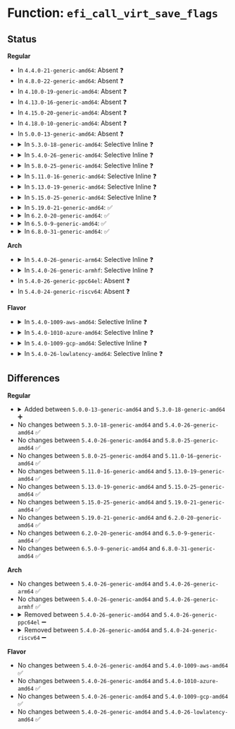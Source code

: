 # Function: <code>efi_call_virt_save_flags</code>

## Status
<b>Regular</b>
<ul>
<li>
In <code>4.4.0-21-generic-amd64</code>: Absent ❓
</li>
<li>
In <code>4.8.0-22-generic-amd64</code>: Absent ❓
</li>
<li>
In <code>4.10.0-19-generic-amd64</code>: Absent ❓
</li>
<li>
In <code>4.13.0-16-generic-amd64</code>: Absent ❓
</li>
<li>
In <code>4.15.0-20-generic-amd64</code>: Absent ❓
</li>
<li>
In <code>4.18.0-10-generic-amd64</code>: Absent ❓
</li>
<li>
In <code>5.0.0-13-generic-amd64</code>: Absent ❓
</li>
<li>
<details>
<summary>In <code>5.3.0-18-generic-amd64</code>: Selective Inline ❓</summary>

```c
long unsigned int efi_call_virt_save_flags()
```

```json
{
  "name": "efi_call_virt_save_flags",
  "collision_type": "Unique Global",
  "inline_type": "Selective",
  "funcs": [
    {
      "addr": 18446744071588000618,
      "name": "efi_call_virt_save_flags",
      "external": true,
      "loc": "drivers/firmware/efi/runtime-wrappers.c:96",
      "file": "drivers/firmware/efi/runtime-wrappers.c",
      "inline": "not declared, inlined",
      "caller_inline": [
        "drivers/firmware/efi/runtime-wrappers.c:virt_efi_reset_system",
        "drivers/firmware/efi/runtime-wrappers.c:efi_call_rts",
        "drivers/firmware/efi/runtime-wrappers.c:efi_call_rts",
        "drivers/firmware/efi/runtime-wrappers.c:efi_call_rts",
        "drivers/firmware/efi/runtime-wrappers.c:efi_call_rts",
        "drivers/firmware/efi/runtime-wrappers.c:efi_call_rts",
        "drivers/firmware/efi/runtime-wrappers.c:efi_call_rts",
        "drivers/firmware/efi/runtime-wrappers.c:efi_call_rts",
        "drivers/firmware/efi/runtime-wrappers.c:efi_call_rts",
        "drivers/firmware/efi/runtime-wrappers.c:efi_call_rts",
        "drivers/firmware/efi/runtime-wrappers.c:efi_call_rts",
        "drivers/firmware/efi/runtime-wrappers.c:efi_call_rts",
        "drivers/firmware/efi/runtime-wrappers.c:efi_call_virt_check_flags"
      ],
      "caller_func": []
    }
  ],
  "symbols": [
    {
      "addr": 18446744071587997760,
      "name": "efi_call_virt_save_flags",
      "section": ".text",
      "bind": "STB_GLOBAL",
      "size": 18
    }
  ]
}
```
</details>
</li>
<li>
<details>
<summary>In <code>5.4.0-26-generic-amd64</code>: Selective Inline ❓</summary>

```c
long unsigned int efi_call_virt_save_flags()
```

```json
{
  "name": "efi_call_virt_save_flags",
  "collision_type": "Unique Global",
  "inline_type": "Selective",
  "funcs": [
    {
      "addr": 18446744071588208138,
      "name": "efi_call_virt_save_flags",
      "external": true,
      "loc": "drivers/firmware/efi/runtime-wrappers.c:96",
      "file": "drivers/firmware/efi/runtime-wrappers.c",
      "inline": "not declared, inlined",
      "caller_inline": [
        "drivers/firmware/efi/runtime-wrappers.c:virt_efi_reset_system",
        "drivers/firmware/efi/runtime-wrappers.c:efi_call_rts",
        "drivers/firmware/efi/runtime-wrappers.c:efi_call_rts",
        "drivers/firmware/efi/runtime-wrappers.c:efi_call_rts",
        "drivers/firmware/efi/runtime-wrappers.c:efi_call_rts",
        "drivers/firmware/efi/runtime-wrappers.c:efi_call_rts",
        "drivers/firmware/efi/runtime-wrappers.c:efi_call_rts",
        "drivers/firmware/efi/runtime-wrappers.c:efi_call_rts",
        "drivers/firmware/efi/runtime-wrappers.c:efi_call_rts",
        "drivers/firmware/efi/runtime-wrappers.c:efi_call_rts",
        "drivers/firmware/efi/runtime-wrappers.c:efi_call_rts",
        "drivers/firmware/efi/runtime-wrappers.c:efi_call_rts",
        "drivers/firmware/efi/runtime-wrappers.c:efi_call_virt_check_flags"
      ],
      "caller_func": [
        "arch/x86/platform/uv/bios_uv.c:__uv_bios_call"
      ]
    }
  ],
  "symbols": [
    {
      "addr": 18446744071588205280,
      "name": "efi_call_virt_save_flags",
      "section": ".text",
      "bind": "STB_GLOBAL",
      "size": 18
    }
  ]
}
```
</details>
</li>
<li>
<details>
<summary>In <code>5.8.0-25-generic-amd64</code>: Selective Inline ❓</summary>

```c
long unsigned int efi_call_virt_save_flags()
```

```json
{
  "name": "efi_call_virt_save_flags",
  "collision_type": "Unique Global",
  "inline_type": "Selective",
  "funcs": [
    {
      "addr": 18446744071589075098,
      "name": "efi_call_virt_save_flags",
      "external": true,
      "loc": "drivers/firmware/efi/runtime-wrappers.c:96",
      "file": "drivers/firmware/efi/runtime-wrappers.c",
      "inline": "not declared, inlined",
      "caller_inline": [
        "drivers/firmware/efi/runtime-wrappers.c:virt_efi_reset_system",
        "drivers/firmware/efi/runtime-wrappers.c:efi_call_rts",
        "drivers/firmware/efi/runtime-wrappers.c:efi_call_rts",
        "drivers/firmware/efi/runtime-wrappers.c:efi_call_rts",
        "drivers/firmware/efi/runtime-wrappers.c:efi_call_rts",
        "drivers/firmware/efi/runtime-wrappers.c:efi_call_rts",
        "drivers/firmware/efi/runtime-wrappers.c:efi_call_rts",
        "drivers/firmware/efi/runtime-wrappers.c:efi_call_rts",
        "drivers/firmware/efi/runtime-wrappers.c:efi_call_rts",
        "drivers/firmware/efi/runtime-wrappers.c:efi_call_rts",
        "drivers/firmware/efi/runtime-wrappers.c:efi_call_rts",
        "drivers/firmware/efi/runtime-wrappers.c:efi_call_rts",
        "drivers/firmware/efi/runtime-wrappers.c:efi_call_virt_check_flags"
      ],
      "caller_func": []
    }
  ],
  "symbols": [
    {
      "addr": 18446744071589072240,
      "name": "efi_call_virt_save_flags",
      "section": ".text",
      "bind": "STB_GLOBAL",
      "size": 18
    }
  ]
}
```
</details>
</li>
<li>
<details>
<summary>In <code>5.11.0-16-generic-amd64</code>: Selective Inline ❓</summary>

```c
long unsigned int efi_call_virt_save_flags()
```

```json
{
  "name": "efi_call_virt_save_flags",
  "collision_type": "Unique Global",
  "inline_type": "Selective",
  "funcs": [
    {
      "addr": 18446744071589078488,
      "name": "efi_call_virt_save_flags",
      "external": true,
      "loc": "drivers/firmware/efi/runtime-wrappers.c:96",
      "file": "drivers/firmware/efi/runtime-wrappers.c",
      "inline": "not declared, inlined",
      "caller_inline": [
        "drivers/firmware/efi/runtime-wrappers.c:virt_efi_reset_system",
        "drivers/firmware/efi/runtime-wrappers.c:efi_call_rts",
        "drivers/firmware/efi/runtime-wrappers.c:efi_call_rts",
        "drivers/firmware/efi/runtime-wrappers.c:efi_call_rts",
        "drivers/firmware/efi/runtime-wrappers.c:efi_call_rts",
        "drivers/firmware/efi/runtime-wrappers.c:efi_call_rts",
        "drivers/firmware/efi/runtime-wrappers.c:efi_call_rts",
        "drivers/firmware/efi/runtime-wrappers.c:efi_call_rts",
        "drivers/firmware/efi/runtime-wrappers.c:efi_call_rts",
        "drivers/firmware/efi/runtime-wrappers.c:efi_call_rts",
        "drivers/firmware/efi/runtime-wrappers.c:efi_call_rts",
        "drivers/firmware/efi/runtime-wrappers.c:efi_call_rts",
        "drivers/firmware/efi/runtime-wrappers.c:efi_call_virt_check_flags"
      ],
      "caller_func": [
        "arch/x86/platform/uv/bios_uv.c:__uv_bios_call"
      ]
    }
  ],
  "symbols": [
    {
      "addr": 18446744071589075968,
      "name": "efi_call_virt_save_flags",
      "section": ".text",
      "bind": "STB_GLOBAL",
      "size": 18
    }
  ]
}
```
</details>
</li>
<li>
<details>
<summary>In <code>5.13.0-19-generic-amd64</code>: Selective Inline ❓</summary>

```c
long unsigned int efi_call_virt_save_flags()
```

```json
{
  "name": "efi_call_virt_save_flags",
  "collision_type": "Unique Global",
  "inline_type": "Selective",
  "funcs": [
    {
      "addr": 18446744071588964977,
      "name": "efi_call_virt_save_flags",
      "external": true,
      "loc": "drivers/firmware/efi/runtime-wrappers.c:96",
      "file": "drivers/firmware/efi/runtime-wrappers.c",
      "inline": "not declared, inlined",
      "caller_inline": [
        "drivers/firmware/efi/runtime-wrappers.c:virt_efi_reset_system",
        "drivers/firmware/efi/runtime-wrappers.c:efi_call_rts",
        "drivers/firmware/efi/runtime-wrappers.c:efi_call_rts",
        "drivers/firmware/efi/runtime-wrappers.c:efi_call_rts",
        "drivers/firmware/efi/runtime-wrappers.c:efi_call_rts",
        "drivers/firmware/efi/runtime-wrappers.c:efi_call_rts",
        "drivers/firmware/efi/runtime-wrappers.c:efi_call_rts",
        "drivers/firmware/efi/runtime-wrappers.c:efi_call_rts",
        "drivers/firmware/efi/runtime-wrappers.c:efi_call_rts",
        "drivers/firmware/efi/runtime-wrappers.c:efi_call_rts",
        "drivers/firmware/efi/runtime-wrappers.c:efi_call_rts",
        "drivers/firmware/efi/runtime-wrappers.c:efi_call_rts",
        "drivers/firmware/efi/runtime-wrappers.c:efi_call_virt_check_flags"
      ],
      "caller_func": [
        "arch/x86/platform/uv/bios_uv.c:__uv_bios_call"
      ]
    }
  ],
  "symbols": [
    {
      "addr": 18446744071588962720,
      "name": "efi_call_virt_save_flags",
      "section": ".text",
      "bind": "STB_GLOBAL",
      "size": 18
    }
  ]
}
```
</details>
</li>
<li>
<details>
<summary>In <code>5.15.0-25-generic-amd64</code>: Selective Inline ❓</summary>

```c
long unsigned int efi_call_virt_save_flags()
```

```json
{
  "name": "efi_call_virt_save_flags",
  "collision_type": "Unique Global",
  "inline_type": "Selective",
  "funcs": [
    {
      "addr": 18446744071589674513,
      "name": "efi_call_virt_save_flags",
      "external": true,
      "loc": "drivers/firmware/efi/runtime-wrappers.c:96",
      "file": "drivers/firmware/efi/runtime-wrappers.c",
      "inline": "not declared, inlined",
      "caller_inline": [
        "drivers/firmware/efi/runtime-wrappers.c:virt_efi_reset_system",
        "drivers/firmware/efi/runtime-wrappers.c:efi_call_rts",
        "drivers/firmware/efi/runtime-wrappers.c:efi_call_rts",
        "drivers/firmware/efi/runtime-wrappers.c:efi_call_rts",
        "drivers/firmware/efi/runtime-wrappers.c:efi_call_rts",
        "drivers/firmware/efi/runtime-wrappers.c:efi_call_rts",
        "drivers/firmware/efi/runtime-wrappers.c:efi_call_rts",
        "drivers/firmware/efi/runtime-wrappers.c:efi_call_rts",
        "drivers/firmware/efi/runtime-wrappers.c:efi_call_rts",
        "drivers/firmware/efi/runtime-wrappers.c:efi_call_rts",
        "drivers/firmware/efi/runtime-wrappers.c:efi_call_rts",
        "drivers/firmware/efi/runtime-wrappers.c:efi_call_rts",
        "drivers/firmware/efi/runtime-wrappers.c:efi_call_virt_check_flags"
      ],
      "caller_func": [
        "arch/x86/platform/uv/bios_uv.c:__uv_bios_call",
        "drivers/acpi/prmt.c:acpi_platformrt_space_handler"
      ]
    }
  ],
  "symbols": [
    {
      "addr": 18446744071589672256,
      "name": "efi_call_virt_save_flags",
      "section": ".text",
      "bind": "STB_GLOBAL",
      "size": 18
    }
  ]
}
```
</details>
</li>
<li>
<details>
<summary>In <code>5.19.0-21-generic-amd64</code>: ✅</summary>

```c
long unsigned int efi_call_virt_save_flags()
```

```json
{
  "name": "efi_call_virt_save_flags",
  "collision_type": "Unique Global",
  "inline_type": "No",
  "funcs": [
    {
      "addr": 18446744071591176000,
      "name": "efi_call_virt_save_flags",
      "external": true,
      "loc": "drivers/firmware/efi/runtime-wrappers.c:96",
      "file": "drivers/firmware/efi/runtime-wrappers.c",
      "inline": "seen, unknown",
      "caller_inline": [],
      "caller_func": [
        "arch/x86/platform/uv/bios_uv.c:__uv_bios_call",
        "drivers/acpi/prmt.c:acpi_platformrt_space_handler",
        "drivers/firmware/efi/runtime-wrappers.c:virt_efi_reset_system",
        "drivers/firmware/efi/runtime-wrappers.c:efi_call_rts",
        "drivers/firmware/efi/runtime-wrappers.c:efi_call_rts",
        "drivers/firmware/efi/runtime-wrappers.c:efi_call_rts",
        "drivers/firmware/efi/runtime-wrappers.c:efi_call_rts",
        "drivers/firmware/efi/runtime-wrappers.c:efi_call_rts",
        "drivers/firmware/efi/runtime-wrappers.c:efi_call_rts",
        "drivers/firmware/efi/runtime-wrappers.c:efi_call_rts",
        "drivers/firmware/efi/runtime-wrappers.c:efi_call_rts",
        "drivers/firmware/efi/runtime-wrappers.c:efi_call_rts",
        "drivers/firmware/efi/runtime-wrappers.c:efi_call_rts",
        "drivers/firmware/efi/runtime-wrappers.c:efi_call_rts",
        "drivers/firmware/efi/runtime-wrappers.c:efi_call_virt_check_flags"
      ]
    }
  ],
  "symbols": [
    {
      "addr": 18446744071591176000,
      "name": "efi_call_virt_save_flags",
      "section": ".text",
      "bind": "STB_GLOBAL",
      "size": 21
    }
  ]
}
```
</details>
</li>
<li>
<details>
<summary>In <code>6.2.0-20-generic-amd64</code>: ✅</summary>

```c
long unsigned int efi_call_virt_save_flags()
```

```json
{
  "name": "efi_call_virt_save_flags",
  "collision_type": "Unique Global",
  "inline_type": "No",
  "funcs": [
    {
      "addr": 18446744071592899648,
      "name": "efi_call_virt_save_flags",
      "external": true,
      "loc": "drivers/firmware/efi/runtime-wrappers.c:98",
      "file": "drivers/firmware/efi/runtime-wrappers.c",
      "inline": "seen, unknown",
      "caller_inline": [],
      "caller_func": [
        "arch/x86/platform/uv/bios_uv.c:__uv_bios_call",
        "drivers/acpi/prmt.c:acpi_platformrt_space_handler",
        "drivers/firmware/efi/runtime-wrappers.c:efi_call_rts",
        "drivers/firmware/efi/runtime-wrappers.c:efi_call_rts",
        "drivers/firmware/efi/runtime-wrappers.c:efi_call_rts",
        "drivers/firmware/efi/runtime-wrappers.c:efi_call_rts",
        "drivers/firmware/efi/runtime-wrappers.c:efi_call_rts",
        "drivers/firmware/efi/runtime-wrappers.c:efi_call_rts",
        "drivers/firmware/efi/runtime-wrappers.c:efi_call_rts",
        "drivers/firmware/efi/runtime-wrappers.c:efi_call_rts",
        "drivers/firmware/efi/runtime-wrappers.c:efi_call_rts",
        "drivers/firmware/efi/runtime-wrappers.c:efi_call_rts",
        "drivers/firmware/efi/runtime-wrappers.c:efi_call_rts",
        "drivers/firmware/efi/runtime-wrappers.c:efi_call_virt_check_flags"
      ]
    }
  ],
  "symbols": [
    {
      "addr": 18446744071592899648,
      "name": "efi_call_virt_save_flags",
      "section": ".text",
      "bind": "STB_GLOBAL",
      "size": 29
    }
  ]
}
```
</details>
</li>
<li>
<details>
<summary>In <code>6.5.0-9-generic-amd64</code>: ✅</summary>

```c
long unsigned int efi_call_virt_save_flags()
```

```json
{
  "name": "efi_call_virt_save_flags",
  "collision_type": "Unique Global",
  "inline_type": "No",
  "funcs": [
    {
      "addr": 18446744071593338192,
      "name": "efi_call_virt_save_flags",
      "external": true,
      "loc": "drivers/firmware/efi/runtime-wrappers.c:98",
      "file": "drivers/firmware/efi/runtime-wrappers.c",
      "inline": "seen, unknown",
      "caller_inline": [],
      "caller_func": [
        "arch/x86/platform/uv/bios_uv.c:__uv_bios_call",
        "drivers/acpi/prmt.c:acpi_platformrt_space_handler",
        "drivers/firmware/efi/runtime-wrappers.c:efi_call_rts",
        "drivers/firmware/efi/runtime-wrappers.c:efi_call_rts",
        "drivers/firmware/efi/runtime-wrappers.c:efi_call_rts",
        "drivers/firmware/efi/runtime-wrappers.c:efi_call_rts",
        "drivers/firmware/efi/runtime-wrappers.c:efi_call_rts",
        "drivers/firmware/efi/runtime-wrappers.c:efi_call_rts",
        "drivers/firmware/efi/runtime-wrappers.c:efi_call_rts",
        "drivers/firmware/efi/runtime-wrappers.c:efi_call_rts",
        "drivers/firmware/efi/runtime-wrappers.c:efi_call_rts",
        "drivers/firmware/efi/runtime-wrappers.c:efi_call_rts",
        "drivers/firmware/efi/runtime-wrappers.c:efi_call_rts",
        "drivers/firmware/efi/runtime-wrappers.c:efi_call_virt_check_flags"
      ]
    }
  ],
  "symbols": [
    {
      "addr": 18446744071593338192,
      "name": "efi_call_virt_save_flags",
      "section": ".text",
      "bind": "STB_GLOBAL",
      "size": 29
    }
  ]
}
```
</details>
</li>
<li>
<details>
<summary>In <code>6.8.0-31-generic-amd64</code>: ✅</summary>

```c
long unsigned int efi_call_virt_save_flags()
```

```json
{
  "name": "efi_call_virt_save_flags",
  "collision_type": "Unique Global",
  "inline_type": "No",
  "funcs": [
    {
      "addr": 18446744071594093440,
      "name": "efi_call_virt_save_flags",
      "external": true,
      "loc": "drivers/firmware/efi/runtime-wrappers.c:140",
      "file": "drivers/firmware/efi/runtime-wrappers.c",
      "inline": "seen, unknown",
      "caller_inline": [],
      "caller_func": [
        "arch/x86/platform/uv/bios_uv.c:__uv_bios_call",
        "drivers/firmware/efi/runtime-wrappers.c:efi_call_rts",
        "drivers/firmware/efi/runtime-wrappers.c:efi_call_virt_check_flags"
      ]
    }
  ],
  "symbols": [
    {
      "addr": 18446744071594093440,
      "name": "efi_call_virt_save_flags",
      "section": ".text",
      "bind": "STB_GLOBAL",
      "size": 29
    }
  ]
}
```
</details>
</li>
</ul>
<b>Arch</b>
<ul>
<li>
<details>
<summary>In <code>5.4.0-26-generic-arm64</code>: Selective Inline ❓</summary>

```c
long unsigned int efi_call_virt_save_flags()
```

```json
{
  "name": "efi_call_virt_save_flags",
  "collision_type": "Unique Global",
  "inline_type": "Selective",
  "funcs": [
    {
      "addr": 18446603336501562572,
      "name": "efi_call_virt_save_flags",
      "external": true,
      "loc": "drivers/firmware/efi/runtime-wrappers.c:96",
      "file": "drivers/firmware/efi/runtime-wrappers.c",
      "inline": "not declared, inlined",
      "caller_inline": [
        "drivers/firmware/efi/runtime-wrappers.c:virt_efi_reset_system",
        "drivers/firmware/efi/runtime-wrappers.c:efi_call_rts",
        "drivers/firmware/efi/runtime-wrappers.c:efi_call_rts",
        "drivers/firmware/efi/runtime-wrappers.c:efi_call_rts",
        "drivers/firmware/efi/runtime-wrappers.c:efi_call_rts",
        "drivers/firmware/efi/runtime-wrappers.c:efi_call_rts",
        "drivers/firmware/efi/runtime-wrappers.c:efi_call_rts",
        "drivers/firmware/efi/runtime-wrappers.c:efi_call_rts",
        "drivers/firmware/efi/runtime-wrappers.c:efi_call_rts",
        "drivers/firmware/efi/runtime-wrappers.c:efi_call_rts",
        "drivers/firmware/efi/runtime-wrappers.c:efi_call_rts",
        "drivers/firmware/efi/runtime-wrappers.c:efi_call_rts",
        "drivers/firmware/efi/runtime-wrappers.c:efi_call_virt_check_flags"
      ],
      "caller_func": []
    }
  ],
  "symbols": [
    {
      "addr": 18446603336501560888,
      "name": "efi_call_virt_save_flags",
      "section": ".text",
      "bind": "STB_GLOBAL",
      "size": 28
    }
  ]
}
```
</details>
</li>
<li>
<details>
<summary>In <code>5.4.0-26-generic-armhf</code>: Selective Inline ❓</summary>

```c
long unsigned int efi_call_virt_save_flags()
```

```json
{
  "name": "efi_call_virt_save_flags",
  "collision_type": "Unique Global",
  "inline_type": "Selective",
  "funcs": [
    {
      "addr": 3234070704,
      "name": "efi_call_virt_save_flags",
      "external": true,
      "loc": "drivers/firmware/efi/runtime-wrappers.c:96",
      "file": "drivers/firmware/efi/runtime-wrappers.c",
      "inline": "not declared, inlined",
      "caller_inline": [
        "drivers/firmware/efi/runtime-wrappers.c:virt_efi_reset_system",
        "drivers/firmware/efi/runtime-wrappers.c:efi_call_rts",
        "drivers/firmware/efi/runtime-wrappers.c:efi_call_rts",
        "drivers/firmware/efi/runtime-wrappers.c:efi_call_rts",
        "drivers/firmware/efi/runtime-wrappers.c:efi_call_rts",
        "drivers/firmware/efi/runtime-wrappers.c:efi_call_rts",
        "drivers/firmware/efi/runtime-wrappers.c:efi_call_rts",
        "drivers/firmware/efi/runtime-wrappers.c:efi_call_rts",
        "drivers/firmware/efi/runtime-wrappers.c:efi_call_rts",
        "drivers/firmware/efi/runtime-wrappers.c:efi_call_rts",
        "drivers/firmware/efi/runtime-wrappers.c:efi_call_rts",
        "drivers/firmware/efi/runtime-wrappers.c:efi_call_rts",
        "drivers/firmware/efi/runtime-wrappers.c:efi_call_virt_check_flags"
      ],
      "caller_func": []
    }
  ],
  "symbols": [
    {
      "addr": 3234069300,
      "name": "efi_call_virt_save_flags",
      "section": ".text",
      "bind": "STB_GLOBAL",
      "size": 28
    }
  ]
}
```
</details>
</li>
<li>
In <code>5.4.0-26-generic-ppc64el</code>: Absent ❓
</li>
<li>
In <code>5.4.0-24-generic-riscv64</code>: Absent ❓
</li>
</ul>
<b>Flavor</b>
<ul>
<li>
<details>
<summary>In <code>5.4.0-1009-aws-amd64</code>: Selective Inline ❓</summary>

```c
long unsigned int efi_call_virt_save_flags()
```

```json
{
  "name": "efi_call_virt_save_flags",
  "collision_type": "Unique Global",
  "inline_type": "Selective",
  "funcs": [
    {
      "addr": 18446744071587822058,
      "name": "efi_call_virt_save_flags",
      "external": true,
      "loc": "drivers/firmware/efi/runtime-wrappers.c:96",
      "file": "drivers/firmware/efi/runtime-wrappers.c",
      "inline": "not declared, inlined",
      "caller_inline": [
        "drivers/firmware/efi/runtime-wrappers.c:virt_efi_reset_system",
        "drivers/firmware/efi/runtime-wrappers.c:efi_call_rts",
        "drivers/firmware/efi/runtime-wrappers.c:efi_call_rts",
        "drivers/firmware/efi/runtime-wrappers.c:efi_call_rts",
        "drivers/firmware/efi/runtime-wrappers.c:efi_call_rts",
        "drivers/firmware/efi/runtime-wrappers.c:efi_call_rts",
        "drivers/firmware/efi/runtime-wrappers.c:efi_call_rts",
        "drivers/firmware/efi/runtime-wrappers.c:efi_call_rts",
        "drivers/firmware/efi/runtime-wrappers.c:efi_call_rts",
        "drivers/firmware/efi/runtime-wrappers.c:efi_call_rts",
        "drivers/firmware/efi/runtime-wrappers.c:efi_call_rts",
        "drivers/firmware/efi/runtime-wrappers.c:efi_call_rts",
        "drivers/firmware/efi/runtime-wrappers.c:efi_call_virt_check_flags"
      ],
      "caller_func": []
    }
  ],
  "symbols": [
    {
      "addr": 18446744071587819200,
      "name": "efi_call_virt_save_flags",
      "section": ".text",
      "bind": "STB_GLOBAL",
      "size": 18
    }
  ]
}
```
</details>
</li>
<li>
<details>
<summary>In <code>5.4.0-1010-azure-amd64</code>: Selective Inline ❓</summary>

```c
long unsigned int efi_call_virt_save_flags()
```

```json
{
  "name": "efi_call_virt_save_flags",
  "collision_type": "Unique Global",
  "inline_type": "Selective",
  "funcs": [
    {
      "addr": 18446744071587529882,
      "name": "efi_call_virt_save_flags",
      "external": true,
      "loc": "drivers/firmware/efi/runtime-wrappers.c:96",
      "file": "drivers/firmware/efi/runtime-wrappers.c",
      "inline": "not declared, inlined",
      "caller_inline": [
        "drivers/firmware/efi/runtime-wrappers.c:virt_efi_reset_system",
        "drivers/firmware/efi/runtime-wrappers.c:efi_call_rts",
        "drivers/firmware/efi/runtime-wrappers.c:efi_call_rts",
        "drivers/firmware/efi/runtime-wrappers.c:efi_call_rts",
        "drivers/firmware/efi/runtime-wrappers.c:efi_call_rts",
        "drivers/firmware/efi/runtime-wrappers.c:efi_call_rts",
        "drivers/firmware/efi/runtime-wrappers.c:efi_call_rts",
        "drivers/firmware/efi/runtime-wrappers.c:efi_call_rts",
        "drivers/firmware/efi/runtime-wrappers.c:efi_call_rts",
        "drivers/firmware/efi/runtime-wrappers.c:efi_call_rts",
        "drivers/firmware/efi/runtime-wrappers.c:efi_call_rts",
        "drivers/firmware/efi/runtime-wrappers.c:efi_call_rts",
        "drivers/firmware/efi/runtime-wrappers.c:efi_call_virt_check_flags"
      ],
      "caller_func": []
    }
  ],
  "symbols": [
    {
      "addr": 18446744071587527136,
      "name": "efi_call_virt_save_flags",
      "section": ".text",
      "bind": "STB_GLOBAL",
      "size": 13
    }
  ]
}
```
</details>
</li>
<li>
<details>
<summary>In <code>5.4.0-1009-gcp-amd64</code>: Selective Inline ❓</summary>

```c
long unsigned int efi_call_virt_save_flags()
```

```json
{
  "name": "efi_call_virt_save_flags",
  "collision_type": "Unique Global",
  "inline_type": "Selective",
  "funcs": [
    {
      "addr": 18446744071588162666,
      "name": "efi_call_virt_save_flags",
      "external": true,
      "loc": "drivers/firmware/efi/runtime-wrappers.c:96",
      "file": "drivers/firmware/efi/runtime-wrappers.c",
      "inline": "not declared, inlined",
      "caller_inline": [
        "drivers/firmware/efi/runtime-wrappers.c:virt_efi_reset_system",
        "drivers/firmware/efi/runtime-wrappers.c:efi_call_rts",
        "drivers/firmware/efi/runtime-wrappers.c:efi_call_rts",
        "drivers/firmware/efi/runtime-wrappers.c:efi_call_rts",
        "drivers/firmware/efi/runtime-wrappers.c:efi_call_rts",
        "drivers/firmware/efi/runtime-wrappers.c:efi_call_rts",
        "drivers/firmware/efi/runtime-wrappers.c:efi_call_rts",
        "drivers/firmware/efi/runtime-wrappers.c:efi_call_rts",
        "drivers/firmware/efi/runtime-wrappers.c:efi_call_rts",
        "drivers/firmware/efi/runtime-wrappers.c:efi_call_rts",
        "drivers/firmware/efi/runtime-wrappers.c:efi_call_rts",
        "drivers/firmware/efi/runtime-wrappers.c:efi_call_rts",
        "drivers/firmware/efi/runtime-wrappers.c:efi_call_virt_check_flags"
      ],
      "caller_func": []
    }
  ],
  "symbols": [
    {
      "addr": 18446744071588159808,
      "name": "efi_call_virt_save_flags",
      "section": ".text",
      "bind": "STB_GLOBAL",
      "size": 18
    }
  ]
}
```
</details>
</li>
<li>
<details>
<summary>In <code>5.4.0-26-lowlatency-amd64</code>: Selective Inline ❓</summary>

```c
long unsigned int efi_call_virt_save_flags()
```

```json
{
  "name": "efi_call_virt_save_flags",
  "collision_type": "Unique Global",
  "inline_type": "Selective",
  "funcs": [
    {
      "addr": 18446744071588280433,
      "name": "efi_call_virt_save_flags",
      "external": true,
      "loc": "drivers/firmware/efi/runtime-wrappers.c:96",
      "file": "drivers/firmware/efi/runtime-wrappers.c",
      "inline": "not declared, inlined",
      "caller_inline": [
        "drivers/firmware/efi/runtime-wrappers.c:virt_efi_reset_system",
        "drivers/firmware/efi/runtime-wrappers.c:efi_call_rts",
        "drivers/firmware/efi/runtime-wrappers.c:efi_call_rts",
        "drivers/firmware/efi/runtime-wrappers.c:efi_call_rts",
        "drivers/firmware/efi/runtime-wrappers.c:efi_call_rts",
        "drivers/firmware/efi/runtime-wrappers.c:efi_call_rts",
        "drivers/firmware/efi/runtime-wrappers.c:efi_call_rts",
        "drivers/firmware/efi/runtime-wrappers.c:efi_call_rts",
        "drivers/firmware/efi/runtime-wrappers.c:efi_call_rts",
        "drivers/firmware/efi/runtime-wrappers.c:efi_call_rts",
        "drivers/firmware/efi/runtime-wrappers.c:efi_call_rts",
        "drivers/firmware/efi/runtime-wrappers.c:efi_call_rts",
        "drivers/firmware/efi/runtime-wrappers.c:efi_call_virt_check_flags"
      ],
      "caller_func": [
        "arch/x86/platform/uv/bios_uv.c:__uv_bios_call"
      ]
    }
  ],
  "symbols": [
    {
      "addr": 18446744071588277216,
      "name": "efi_call_virt_save_flags",
      "section": ".text",
      "bind": "STB_GLOBAL",
      "size": 18
    }
  ]
}
```
</details>
</li>
</ul>

## Differences
<b>Regular</b>
<ul>
<li>
<details>
<summary>Added between <code>5.0.0-13-generic-amd64</code> and <code>5.3.0-18-generic-amd64</code> ➕</summary>

```c
long unsigned int efi_call_virt_save_flags()
```
</details>
</li>
<li>
No changes between <code>5.3.0-18-generic-amd64</code> and <code>5.4.0-26-generic-amd64</code> ✅
</li>
<li>
No changes between <code>5.4.0-26-generic-amd64</code> and <code>5.8.0-25-generic-amd64</code> ✅
</li>
<li>
No changes between <code>5.8.0-25-generic-amd64</code> and <code>5.11.0-16-generic-amd64</code> ✅
</li>
<li>
No changes between <code>5.11.0-16-generic-amd64</code> and <code>5.13.0-19-generic-amd64</code> ✅
</li>
<li>
No changes between <code>5.13.0-19-generic-amd64</code> and <code>5.15.0-25-generic-amd64</code> ✅
</li>
<li>
No changes between <code>5.15.0-25-generic-amd64</code> and <code>5.19.0-21-generic-amd64</code> ✅
</li>
<li>
No changes between <code>5.19.0-21-generic-amd64</code> and <code>6.2.0-20-generic-amd64</code> ✅
</li>
<li>
No changes between <code>6.2.0-20-generic-amd64</code> and <code>6.5.0-9-generic-amd64</code> ✅
</li>
<li>
No changes between <code>6.5.0-9-generic-amd64</code> and <code>6.8.0-31-generic-amd64</code> ✅
</li>
</ul>
<b>Arch</b>
<ul>
<li>
No changes between <code>5.4.0-26-generic-amd64</code> and <code>5.4.0-26-generic-arm64</code> ✅
</li>
<li>
No changes between <code>5.4.0-26-generic-amd64</code> and <code>5.4.0-26-generic-armhf</code> ✅
</li>
<li>
<details>
<summary>Removed between <code>5.4.0-26-generic-amd64</code> and <code>5.4.0-26-generic-ppc64el</code> ➖</summary>

```c
long unsigned int efi_call_virt_save_flags()
```
</details>
</li>
<li>
<details>
<summary>Removed between <code>5.4.0-26-generic-amd64</code> and <code>5.4.0-24-generic-riscv64</code> ➖</summary>

```c
long unsigned int efi_call_virt_save_flags()
```
</details>
</li>
</ul>
<b>Flavor</b>
<ul>
<li>
No changes between <code>5.4.0-26-generic-amd64</code> and <code>5.4.0-1009-aws-amd64</code> ✅
</li>
<li>
No changes between <code>5.4.0-26-generic-amd64</code> and <code>5.4.0-1010-azure-amd64</code> ✅
</li>
<li>
No changes between <code>5.4.0-26-generic-amd64</code> and <code>5.4.0-1009-gcp-amd64</code> ✅
</li>
<li>
No changes between <code>5.4.0-26-generic-amd64</code> and <code>5.4.0-26-lowlatency-amd64</code> ✅
</li>
</ul>
